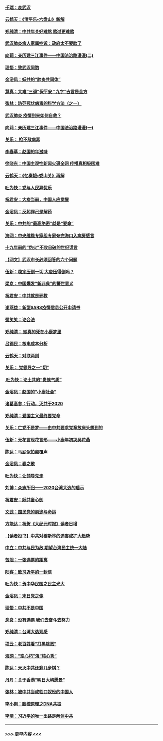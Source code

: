 #### [千瑞：哀武汉](../pages/nsc993/n11833647.md?t=01310733) 
#### [云鹤天：《清平乐▪六盘山》新解](../pages/nsc993/n11833611.md?t=01310733) 
#### [郑纯清：中共年关好难熬 熬过更难熬](../pages/nsc993/n11833489.md?t=01310733) 
#### [武汉肺炎病人家属控诉：政府太不要脸了](../pages/nsc993/n11833205.md?t=01310733) 
#### [向莉：亲历建三江事件——中国法治路漫漫(二)](../pages/nsc993/n11829102.md?t=01310733) 
#### [理悟：致武汉同胞](../pages/nsc993/n11831522.md?t=01310733) 
#### [金浴凤：妖共的“肺炎共同体”](../pages/nsc993/n11829448.md?t=01310733) 
#### [慧真：大难“三退”保平安 “九字”吉言是金方](../pages/nsc993/n11829501.md?t=01310733) 
#### [张林：防范冠状病毒的科学方法（之一）](../pages/nsc993/n11828618.md?t=01310733) 
#### [武汉肺炎 疫情到来如何自救？](../pages/nsc993/n11827632.md?t=01310733) 
#### [向莉：亲历建三江事件——中国法治路漫漫(一)](../pages/nsc993/n11827190.md?t=01310733) 
#### [关乐： 枪不敌病毒](../pages/nsc993/n11826746.md?t=01310733) 
#### [李春草：赵国的年滋味](../pages/nsc993/n11826321.md?t=01310733) 
#### [徐晓东：中国主观性新闻火遍全网 传播真相极困难](../pages/nsc993/n11826508.md?t=01310733) 
#### [云鹤天：《忆秦娥▪娄山关》再解](../pages/nsc993/n11824682.md?t=01310733) 
#### [吐为快：党与人民异忧乐](../pages/nsc993/n11824660.md?t=01310733) 
#### [祝君安：大疫当前，中国人应觉醒](../pages/nsc993/n11821946.md?t=01310733) 
#### [金浴凤：反躬罪己是解药](../pages/nsc993/n11820280.md?t=01310733) 
#### [关乐：中共的“最高绝密”就是“要命”](../pages/nsc993/n11816946.md?t=01310733) 
#### [海网：中央维稳专家组专家夸完海口入病房感言](../pages/nsc993/n11815138.md?t=01310733) 
#### [十九年前的“伪火”不攻自破的世纪谎言](../pages/nsc993/n11813238.md?t=01310733) 
#### [【网文】武汉市长必须回答的六个问题](../pages/nsc993/n11813848.md?t=01310733) 
#### [伍新：稳定压倒一切 大疫压得倒吗？](../pages/nsc993/n11812634.md?t=01310733) 
#### [梁京：中国爆发“新非典”的警世意义](../pages/nsc993/n11812554.md?t=01310733) 
#### [祝君安：中共就是邪教](../pages/nsc993/n11812431.md?t=01310733) 
#### [谢燕益：新型SARS疫情信息公开申请书](../pages/nsc993/n11808840.md?t=01310733) 
#### [蜀笑笑：论合法](../pages/nsc993/n11808064.md?t=01310733) 
#### [郑纯清： 她真的死在小康梦里](../pages/nsc993/n11806623.md?t=01310733) 
#### [吕锡民：核电成本分析](../pages/nsc993/n11806284.md?t=01310733) 
#### [云鹤天：对联两则](../pages/nsc993/n11805957.md?t=01310733) 
#### [关乐： 党领导之一“切”](../pages/nsc993/n11804505.md?t=01310733) 
#### [ 吐为快：论土共的“贵族气质”](../pages/nsc993/n11804490.md?t=01310733) 
#### [金浴凤：赵国的“小康社会”](../pages/nsc993/n11804452.md?t=01310733) 
#### [诸葛高参：行动，灭共于2020](../pages/nsc993/n11804120.md?t=01310733) 
#### [郑纯清：爱国主义最终要党命](../pages/nsc993/n11802197.md?t=01310733) 
#### [关乐：亡党不是梦——由中共要求党章放床头想到的](../pages/nsc993/n11802156.md?t=01310733) 
#### [伍新：无花言现花言形——小康年初哭吴花燕](../pages/nsc993/n11800044.md?t=01310733) 
#### [陈达：马屁似拍颠覆声](../pages/nsc993/n11800010.md?t=01310733) 
#### [金浴凤：春之歌](../pages/nsc993/n11797687.md?t=01310733) 
#### [吐为快：让领导先走](../pages/nsc993/n11797512.md?t=01310733) 
#### [刘博：众志所归——2020台湾大选的启示](../pages/nsc993/n11796878.md?t=01310733) 
#### [祝君安：妖共畜心剖](../pages/nsc993/n11794273.md?t=01310733) 
#### [文武：国民党的前途与命运](../pages/nsc993/n11794198.md?t=01310733) 
#### [方能达：祝贺《大纪元时报》读者日增](../pages/nsc993/n11793807.md?t=01310733) 
#### [【读者投书】中共对穆斯林的迫害成扩大趋势](../pages/nsc993/n11791371.md?t=01310733) 
#### [中立：中共与民为敌 期望台湾民主统一大陆](../pages/nsc993/n11790392.md?t=01310733) 
#### [苦胆：一张选票的距离](../pages/nsc993/n11788914.md?t=01310733) 
#### [陆客：致习近平的一封信](../pages/nsc993/n11788867.md?t=01310733) 
#### [吐为快：贺中华民国之民主光大](../pages/nsc993/n11788618.md?t=01310733) 
#### [金浴凤：末日党之像](../pages/nsc993/n11787475.md?t=01310733) 
#### [理悟：中共不是中国](../pages/nsc993/n11787463.md?t=01310733) 
#### [念贲：没有选票  我们去奋斗去努力](../pages/nsc993/n11787398.md?t=01310733) 
#### [郑纯清：台湾大选观感](../pages/nsc993/n11786210.md?t=01310733) 
#### [项云：老百姓看“打黑除恶”](../pages/nsc993/n11785398.md?t=01310733) 
#### [海网：“空心朽”演“核心秀”](../pages/nsc993/n11783874.md?t=01310733) 
#### [陈达：天灭中共还剩几步棋？](../pages/nsc993/n11783719.md?t=01310733) 
#### [丹丹：关于香港“明日大屿愿景”](../pages/nsc993/n11783273.md?t=01310733) 
#### [张林：被中共当成牲口奴役的中国人](../pages/nsc993/n11782397.md?t=01310733) 
#### [李小刚：脑控原理之DNA共振](../pages/nsc993/n11780962.md?t=01310733) 
#### [李清：习近平的唯一出路是解体中共](../pages/nsc993/n11780866.md?t=01310733) 

----
#### [ >>> 更早内容 <<< ](../indexes/nsc993-earlier.md)
